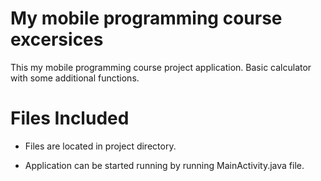 # My mobile programming course excersices
This my mobile programming course project application. Basic calculator with some additional functions.  

# Files Included

* Files are located in project directory. 

* Application can be started running by running MainActivity.java file.
